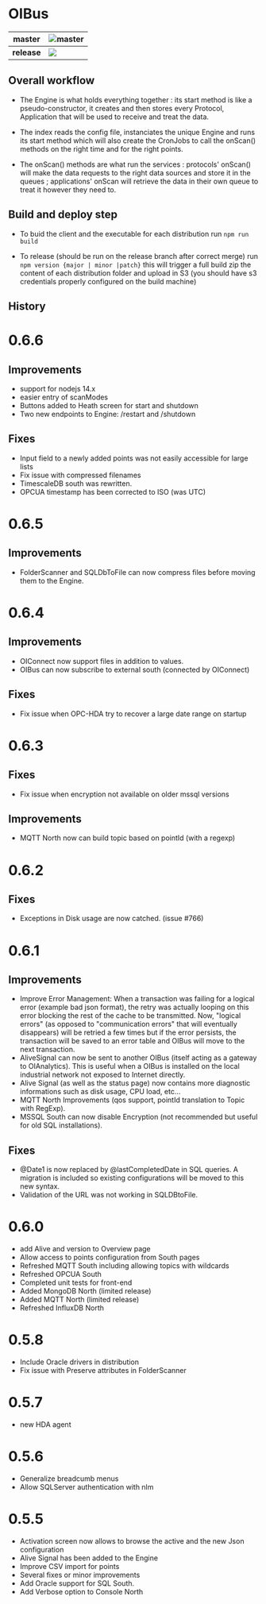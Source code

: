# OIBus
| master      | ![master](https://github.com/OptimistikSAS/OIBus/workflows/Node%20CI/badge.svg)      |
| ----------- | ----------- |
| **release**   | ![](https://github.com/OptimistikSAS/OIBus/workflows/Node%20CI/badge.svg?branch=release)        |

## Overall workflow

* The Engine is what holds everything together : its start method is like a pseudo-constructor, it creates and then stores every Protocol, Application that will be used to receive and treat the data.

* The index reads the config file, instanciates the unique Engine and runs its start method which will also create the CronJobs to call the onScan() methods on the right time and for the right points.

* The onScan() methods are what run the services : protocols' onScan() will make the data requests to the right data sources and store it in the queues ; applications' onScan will retrieve the data in their own queue to treat it however they need to.

## Build and deploy step

* To buid the client and the executable for each distribution run `npm run build`

* To release (should be run on the release branch after correct merge) run `npm version {major | minor |patch}` this will trigger a full build zip the content of each distribution folder and upload in S3 (you should have s3 credentials properly configured on the build machine) 

## History

# 0.6.6
## Improvements
- support for nodejs 14.x
- easier entry of scanModes
- Buttons added to Heath screen for start and shutdown
- Two new endpoints to Engine: /restart and /shutdown
## Fixes
- Input field to a newly added points was not easily accessible for large lists
- Fix issue with compressed filenames
- TimescaleDB south was rewritten.
- OPCUA timestamp has been corrected to ISO (was UTC)
  
# 0.6.5
## Improvements
- FolderScanner and SQLDbToFile can now compress files before moving them to the Engine.

# 0.6.4
## Improvements
- OIConnect now support files in addition to values.
- OIBus can now subscribe to external south (connected by OIConnect)
## Fixes
- Fix issue when OPC-HDA try to recover a large date range on startup
# 0.6.3
## Fixes
- Fix issue when encryption not available on older mssql versions
## Improvements
- MQTT North now can build topic based on pointId (with a regexp)

# 0.6.2
## Fixes
- Exceptions in Disk usage are now catched. (issue #766)

# 0.6.1
## Improvements
- Improve Error Management: When a transaction was failing for a logical error (example bad json format), the retry was actually looping on this error blocking the rest of the cache to be transmitted. Now, "logical errors" (as opposed to "communication errors" that will eventually disappears) will be retried a few times but if the error persists, the transaction will be saved to an error table and OIBus will move to the next transaction.
- AliveSignal can now be sent to another OIBus (itself acting as a gateway to OIAnalytics). This is useful when a OIBus is installed on the local industrial network not exposed to Internet directly.
- Alive Signal (as well as the status page) now contains more diagnostic informations such as disk usage, CPU load, etc...
- MQTT North Improvements (qos support, pointId translation to Topic with RegExp).
- MSSQL South can now disable Encryption (not recommended but useful for old SQL installations).
## Fixes
- @Date1 is now replaced by @lastCompletedDate in SQL queries. A migration is included so existing configurations will be moved to this new syntax.
- Validation of the URL was not working in SQLDBtoFile.

# 0.6.0
- add Alive and version to Overview page
- Allow access to points configuration from South pages
- Refreshed MQTT South including allowing topics with wildcards
- Refreshed OPCUA South
- Completed unit tests for front-end
- Added MongoDB North (limited release)
- Added MQTT North (limited release)
- Refreshed InfluxDB North

# 0.5.8
- Include Oracle drivers in distribution
- Fix issue with Preserve attributes in FolderScanner

# 0.5.7
- new HDA agent

# 0.5.6 
- Generalize breadcumb menus
- Allow SQLServer authentication with nlm

# 0.5.5
- Activation screen now allows to browse the active and the new Json configuration
- Alive Signal has been added to the Engine
- Improve CSV import for points
- Several fixes or minor improvements
- Add Oracle support for SQL South.
- Add Verbose option to Console North
